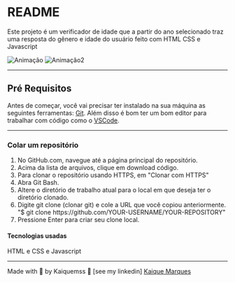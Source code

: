 # README

<p>Este projeto é um verificador de idade que a partir do ano selecionado traz uma resposta do gênero e idade do usuário feito com HTML CSS e Javascript</p>

![Animação](https://user-images.githubusercontent.com/79489384/158085226-77067c49-a59b-4bc5-80a7-11ee1b75315d.gif)
![Animação2](https://user-images.githubusercontent.com/79489384/158085236-9d285574-05ac-4169-91fe-4eeee07b344d.gif)

<hr>


<h2>Pré Requisitos</h2>

<p>Antes de começar, você vai precisar ter instalado na sua máquina as seguintes ferramentas: <a href="https://git-scm.com/">Git</a>. Além disso é bom ter um bom editor para trabalhar com código como o <a href="https://code.visualstudio.com/">VSCode</a>.</p>

<hr>

<h3>Colar um repositório</h3>

<ol>

<li>No GitHub.com, navegue até a página principal do repositório.</li>
<li>Acima da lista de arquivos, clique em download código.</li>
<li>Para clonar o repositório usando HTTPS, em "Clonar com HTTPS"</li>
<li>Abra Git Bash.</li>
<li>Altere o diretório de trabalho atual para o local em que deseja ter o diretório clonado.</li>
<li>Digite git clone (clonar git) e cole a URL que você copiou anteriormente. "$ git clone https://github.com/YOUR-USERNAME/YOUR-REPOSITORY"</li>
<li>Pressione Enter para criar seu clone local.</li>
</ol>

<h4>Tecnologias usadas</h4>
<p>HTML e CSS e Javascript</p>

<hr>


<p>Made with 💙 by Kaiquemss 👋 [see my linkedin] <a href="https://www.linkedin.com/in/kaique-marques-4a6148b8/">Kaique Marques</a></p>
